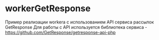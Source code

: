 # workerGetResponse
Пример реализации workera с использованием API сервиса рассылок GetResponse
Для работы с API используется библиотека сервиса - https://github.com/GetResponse/getresponse-api-php
